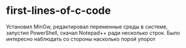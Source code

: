 # first-lines-of-c-code
Установил MinGw, редактировал переменные среды в системе, запустил PowerShell, скачал Notepad++ ради несколько строк.
Было интересно наблюдать со стороны насколько порой упорот